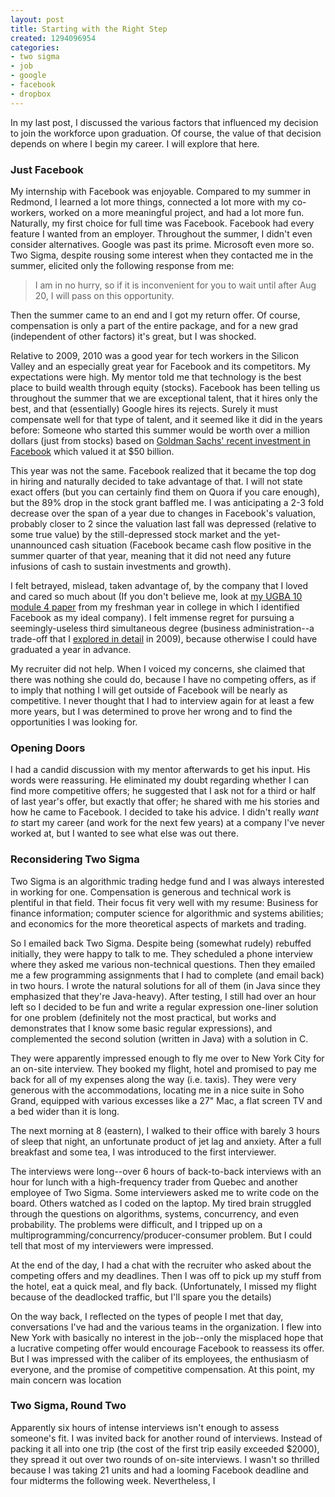 ```yaml
---
layout: post
title: Starting with the Right Step
created: 1294096954
categories:
- two sigma
- job
- google
- facebook
- dropbox
---
```

In my last post, I discussed the various factors that influenced my decision to join the workforce upon graduation. Of course, the value of that decision depends on where I begin my career. I will explore that here.

<h3>Just Facebook</h3>

My internship with Facebook was enjoyable. Compared to my summer in Redmond, I learned a lot more things, connected a lot more with my co-workers, worked on a more meaningful project, and had a lot more fun. Naturally, my first choice for full time was Facebook. Facebook had every feature I wanted from an employer. Throughout the summer, I didn't even consider alternatives. Google was past its prime. Microsoft even more so. Two Sigma, despite rousing some interest when they contacted me in the summer, elicited only the following response from me:
<blockquote>I am in no hurry, so if it is inconvenient for you to wait until after Aug 20, I will pass on this opportunity.</blockquote>

Then the summer came to an end and I got my return offer. Of course, compensation is only a part of the entire package, and for a new grad (independent of other factors) it's great, but I was shocked.

Relative to 2009, 2010 was a good year for tech workers in the Silicon Valley and an especially great year for Facebook and its competitors. My expectations were high. My mentor told me that technology is the best place to build wealth through equity (stocks). Facebook has been telling us throughout the summer that we are exceptional talent, that it hires only the best, and that (essentially) Google hires its rejects. Surely it must compensate well for that type of talent, and it seemed like it did in the years before: Someone who started this summer would be worth over a million dollars (just from stocks) based on <a href="http://dealbook.nytimes.com/2011/01/03/why-facebook-is-such-an-important-friend-for-goldman-sachs/">Goldman Sachs' recent investment in Facebook</a> which valued it at $50 billion.

This year was not the same. Facebook realized that it became the top dog in hiring and naturally decided to take advantage of that. I will not state exact offers (but you can certainly find them on Quora if you care enough), but the 89% drop in the stock grant baffled me. I was anticipating a 2-3 fold decrease over the span of a year due to changes in Facebook's valuation, probably closer to 2 since the valuation last fall was depressed (relative to some true value) by the still-depressed stock market and the yet-unannounced cash situation (Facebook became cash flow positive in the summer quarter of that year, meaning that it did not need any future infusions of cash to sustain investments and growth). 

I felt betrayed, mislead, taken advantage of, by the company that I loved and cared so much about (If you don't believe me, look at <a href="http://docs.orijing.com/college/2008/ugba10/module4/essay4.pdf">my UGBA 10 module 4 paper</a> from my freshman year in college in which I identified Facebook as my ideal company). I felt immense regret for pursuing a seemingly-useless third simultaneous degree (business administration--a trade-off that I <a href="/node/494">explored in detail</a> in 2009), because otherwise I could have graduated a year in advance.

My recruiter did not help. When I voiced my concerns, she claimed that there was nothing she could do, because I have no competing offers, as if to imply that nothing I will get outside of Facebook will be nearly as competitive. I never thought that I had to interview again for at least a few more years, but I was determined to prove her wrong and to find the opportunities I was looking for.

<h3>Opening Doors</h3>

I had a candid discussion with my mentor afterwards to get his input. His words were reassuring. He eliminated my doubt regarding whether I can find more competitive offers; he suggested that I ask not for a third or half of last year's offer, but exactly that offer; he shared with me his stories and how he came to Facebook. I decided to take his advice. I didn't really <em>want to</em> start my career (and work for the next few years) at a company I've never worked at, but I wanted to see what else was out there.

<h3>Reconsidering Two Sigma</h3>

Two Sigma is an algorithmic trading hedge fund and I was always interested in working for one. Compensation is generous and technical work is plentiful in that field. Their focus fit very well with my resume: Business for finance information; computer science for algorithmic and systems abilities; and economics for the more theoretical aspects of markets and trading.

So I emailed back Two Sigma. Despite being (somewhat rudely) rebuffed initially, they were happy to talk to me. They scheduled a phone interview where they asked me various non-technical questions. Then they emailed me a few programming assignments that I had to complete (and email back) in two hours. I wrote the natural solutions for all of them (in Java since they emphasized that they're Java-heavy). After testing, I still had over an hour left so I decided to be fun and write a regular expression one-liner solution for one problem (definitely not the most practical, but works and demonstrates that I know some basic regular expressions), and complemented the second solution (written in Java) with a solution in C.

They were apparently impressed enough to fly me over to New York City for an on-site interview. They booked my flight, hotel and promised to pay me back for all of my expenses along the way (i.e. taxis). They were very generous with the accommodations, locating me in a nice suite in Soho Grand, equipped with various excesses like a 27" Mac, a flat screen TV and a bed wider than it is long.

The next morning at 8 (eastern), I walked to their office with barely 3 hours of sleep that night, an unfortunate product of jet lag and anxiety. After a full breakfast and some tea, I was introduced to the first interviewer.

The interviews were long--over 6 hours of back-to-back interviews with an hour for lunch with a high-frequency trader from Quebec and another employee of Two Sigma. Some interviewers asked me to write code on the board. Others watched as I coded on the laptop. My tired brain struggled through the questions on algorithms, systems, concurrency, and even probability. The problems were difficult, and I tripped up on a multiprogramming/concurrency/producer-consumer problem. But I could tell that most of my interviewers were impressed.

At the end of the day, I had a chat with the recruiter who asked about the competing offers and my deadlines. Then I was off to pick up my stuff from the hotel, eat a quick meal, and fly back. (Unfortunately, I missed my flight because of the deadlocked traffic, but I'll spare you the details)

On the way back, I reflected on the types of people I met that day, conversations I've had and the various teams in the organization. I flew into New York with basically no interest in the job--only the misplaced hope that a lucrative competing offer would encourage Facebook to reassess its offer. But I was impressed with the caliber of its employees, the enthusiasm of everyone, and the promise of competitive compensation. At this point, my main concern was location

<h3>Two Sigma, Round Two</h3>

Apparently six hours of intense interviews isn't enough to assess someone's fit. I was invited back for another round of interviews. Instead of packing it all into one trip (the cost of the first trip easily exceeded $2000), they spread it out over two rounds of on-site interviews. I wasn't so thrilled because I was taking 21 units and had a looming Facebook deadline and four midterms the following week. Nevertheless, I 
